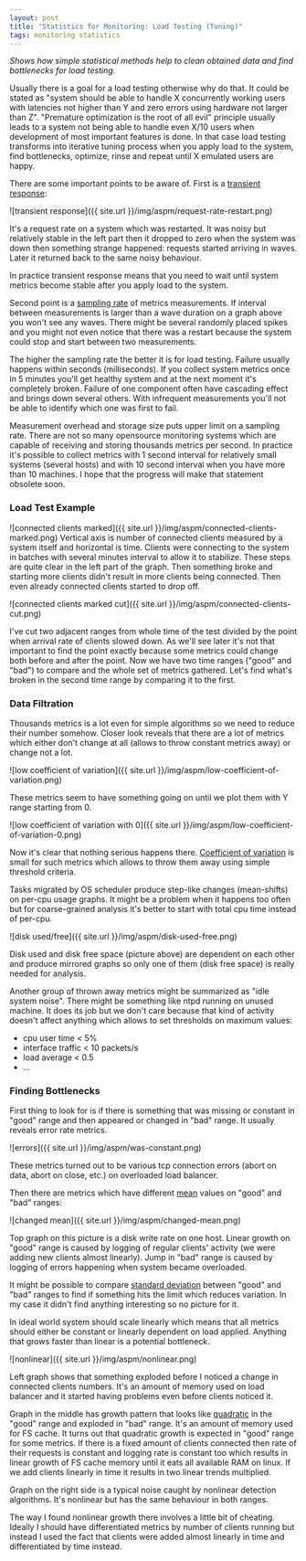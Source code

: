 ```yaml
---
layout: post
title: "Statistics for Monitoring: Load Testing (Tuning)"
tags: monitoring statistics
---
```


_Shows how simple statistical methods help to clean obtained data and find bottlenecks for load testing._

Usually there is a goal for a load testing otherwise why do that. It could be stated as "system should be able to handle X concurrently working users with latencies not higher than Y and zero errors using hardware not larger than Z". "Premature optimization is the root of all evil" principle usually leads to a system not being able to handle even X/10 users when development of most important features is done. In that case load testing transforms into iterative tuning process when you apply load to the system, find bottlenecks, optimize, rinse and repeat until X emulated users are happy.

There are some important points to be aware of. First is a [transient response](http://en.wikipedia.org/wiki/Transient_response):

![transient response]({{ site.url }}/img/aspm/request-rate-restart.png)

It's a request rate on a system which was restarted. It was noisy but relatively stable in the left part then it dropped to zero when the system was down then something strange happened: requests started arriving in waves. Later it returned back to the same noisy behaviour.

In practice transient response means that you need to wait until system metrics become stable after you apply load to the system.

Second point is a [sampling rate](http://en.wikipedia.org/wiki/Sampling_rate) of metrics measurements. If interval between measurements is larger than a wave duration on a graph above you won't see any waves. There might be several randomly placed spikes and you might not even notice that there was a restart because the system could stop and start between two measurements.

The higher the sampling rate the better it is for load testing. Failure usually happens within seconds (milliseconds). If you collect system metrics once in 5 minutes you'll get healthy system and at the next moment it's completely broken. Failure of one component often have cascading effect and brings down several others. With infrequent measurements you'll not be able to identify which one was first to fail.

Measurement overhead and storage size puts upper limit on a sampling rate. There are not so many opensource monitoring systems which are capable of receiving and storing thousands metrics per second. In practice it's possible to collect metrics with 1 second interval for relatively small systems (several hosts) and with 10 second interval when you have more than 10 machines. I hope that the progress will make that statement obsolete soon.

### Load Test Example

![connected clients marked]({{ site.url }}/img/aspm/connected-clients-marked.png)
Vertical axis is number of connected clients measured by a system itself and horizontal is time. Clients were connecting to the system in batches with several minutes interval to allow it to stabilize. These steps are quite clear in the left part of the graph. Then something broke and starting more clients didn't result in more clients being connected. Then even already connected clients started to drop off.

![connected clients marked cut]({{ site.url }}/img/aspm/connected-clients-cut.png)

I've cut two adjacent ranges from whole time of the test divided by the point when arrival rate of clients slowed down. As we'll see later it's not that important to find the point exactly because some metrics could change both before and after the point. Now we have two time ranges ("good" and "bad") to compare and the whole set of metrics gathered. Let's find what's broken in the second time range by comparing it to the first.

### Data Filtration

Thousands metrics is a lot even for simple algorithms so we need to reduce their number somehow. Closer look reveals that there are a lot of metrics which either don't change at all (allows to throw constant metrics away) or change not a lot.

![low coefficient of variation]({{ site.url }}/img/aspm/low-coefficient-of-variation.png)

These metrics seem to have something going on until we plot them with Y range starting from 0.

![low coefficient of variation with 0]({{ site.url }}/img/aspm/low-coefficient-of-variation-0.png)

Now it's clear that nothing serious happens there. [Coefficient of variation](http://en.wikipedia.org/wiki/Coefficient_of_variation) is small for such metrics which allows to throw them away using simple threshold criteria.

Tasks migrated by OS scheduler produce step-like changes (mean-shifts) on per-cpu usage graphs. It might be a problem when it happens too often but for coarse-grained analysis it's better to start with total cpu time instead of per-cpu.

![disk used/free]({{ site.url }}/img/aspm/disk-used-free.png)

Disk used and disk free space (picture above) are dependent on each other and produce mirrored graphs so only one of them (disk free space) is really needed for analysis.

Another group of thrown away metrics might be summarized as "idle system noise". There might be something like ntpd running on unused machine. It does its job but we don't care because that kind of activity doesn't affect anything which allows to set thresholds on maximum values:

* cpu user time < 5%
* interface traffic < 10 packets/s
* load average < 0.5
* ...


### Finding Bottlenecks

First thing to look for is if there is something that was missing or constant in "good" range and then appeared or changed in "bad" range. It usually reveals error rate metrics.

![errors]({{ site.url }}/img/aspm/was-constant.png)

These metrics turned out to be various tcp connection errors (abort on data, abort on close, etc.) on overloaded load balancer.

Then there are metrics which have different [mean](http://en.wikipedia.org/wiki/Arithmetic_mean) values on "good" and "bad" ranges:

![changed mean]({{ site.url }}/img/aspm/changed-mean.png)

Top graph on this picture is a disk write rate on one host. Linear growth on "good" range is caused by logging of regular clients' activity (we were adding new clients almost linearly). Jump in "bad" range is caused by logging of errors happening when system became overloaded.

It might be possible to compare [standard deviation](http://en.wikipedia.org/wiki/Standard_deviation) between "good" and "bad" ranges to find if something hits the limit which reduces variation. In my case it didn't find anything interesting so no picture for it.

In ideal world system should scale linearly which means that all metrics should either be constant or linearly dependent on load applied. Anything that grows faster than linear is a potential bottleneck.

![nonlinear]({{ site.url }}/img/aspm/nonlinear.png)

Left graph shows that something exploded before I noticed a change in connected clients numbers. It's an amount of memory used on load balancer and it started having problems even before clients noticed it.

Graph in the middle has growth pattern that looks like [quadratic](http://en.wikipedia.org/wiki/Quadratic_function) in the "good" range and exploded in "bad" range. It's an amount of memory used for FS cache. It turns out that quadratic growth is expected in "good" range for some metrics. If there is a fixed amount of clients connected then rate of their requests is constant and logging rate is constant too which results in linear growth of FS cache memory until it eats all available RAM on linux. If we add clients linearly in time it results in two linear trends multiplied.

Graph on the right side is a typical noise caught by nonlinear detection algorithms. It's nonlinear but has the same behaviour in both ranges.

The way I found nonlinear growth there involves a little bit of cheating. Ideally I should have differentiated metrics by number of clients running but instead I used the fact that clients were added almost linearly in time and differentiated by time instead.